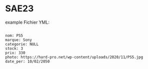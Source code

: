 # SAE23

example Fichier YML:


``` 

nom: PS5
marque: Sony
categorie: NULL
stock: 3
prix: 330
photo: https://hard-pro.net/wp-content/uploads/2020/11/PS5.jpg
date_per: 10/02/2050

``` 
